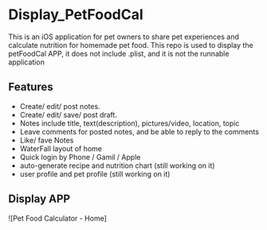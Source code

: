 # Display_PetFoodCal
This is an iOS application for pet owners to share pet experiences and calculate nutrition for homemade pet food.
This repo is used to display the petFoodCal APP, it does not include .plist, and it is not the runnable application

## Features
- Create/ edit/ post notes.
- Create/ edit/ save/ post  draft.
- Notes include title, text(description), pictures/video, location, topic
- Leave comments for posted notes, and be able to reply to the comments
- Like/ fave Notes 
- WaterFall layout of home
- Quick login by Phone / Gamil / Apple
- auto-generate recipe and nutrition chart (still working on it)
- user profile and pet profile (still working on it)


## Display APP
![Pet Food Calculator - Home] 
